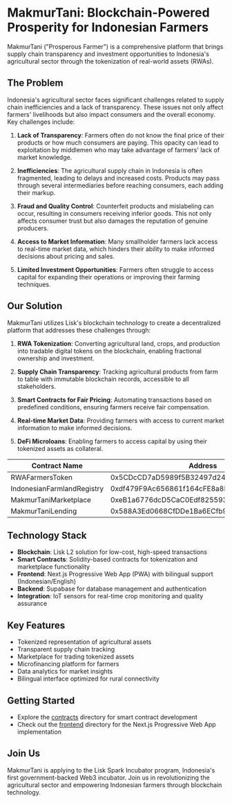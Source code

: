 # MakmurTani: Blockchain-Powered Prosperity for Indonesian Farmers

MakmurTani ("Prosperous Farmer") is a comprehensive platform that brings supply chain transparency and investment opportunities to Indonesia's agricultural sector through the tokenization of real-world assets (RWAs).

## The Problem

Indonesia's agricultural sector faces significant challenges related to supply chain inefficiencies and a lack of transparency. 
These issues not only affect farmers' livelihoods but also impact consumers and the overall economy. Key challenges include:

1. **Lack of Transparency**: Farmers often do not know the final price of their products or how much consumers are paying. This opacity can lead to exploitation by middlemen who may take advantage of farmers' lack of market knowledge.

2. **Inefficiencies**: The agricultural supply chain in Indonesia is often fragmented, leading to delays and increased costs. Products may pass through several intermediaries before reaching consumers, each adding their markup.

3. **Fraud and Quality Control**: Counterfeit products and mislabeling can occur, resulting in consumers receiving inferior goods. This not only affects consumer trust but also damages the reputation of genuine producers.

4. **Access to Market Information**: Many smallholder farmers lack access to real-time market data, which hinders their ability to make informed decisions about pricing and sales.

5. **Limited Investment Opportunities**: Farmers often struggle to access capital for expanding their operations or improving their farming techniques.

## Our Solution

MakmurTani utilizes Lisk's blockchain technology to create a decentralized platform that addresses these challenges through:

1. **RWA Tokenization**: Converting agricultural land, crops, and production into tradable digital tokens on the blockchain, enabling fractional ownership and investment.

2. **Supply Chain Transparency**: Tracking agricultural products from farm to table with immutable blockchain records, accessible to all stakeholders.

3. **Smart Contracts for Fair Pricing**: Automating transactions based on predefined conditions, ensuring farmers receive fair compensation.

4. **Real-time Market Data**: Providing farmers with access to current market information to make informed decisions.

5. **DeFi Microloans**: Enabling farmers to access capital by using their tokenized assets as collateral.

| Contract Name | Address |
|--------------|---------|
| RWAFarmersToken | 0x5CDcCD7aD5989f5B32497d243d4274E213f4B6D2 |
| IndonesianFarmlandRegistry | 0xdf479F9Ac656861f164cFE8a8B78D971c74659ca |
| MakmurTaniMarketplace | 0xeB1a6776dcD5CaC0Edf8255932529bD29aB3d80B |
| MakmurTaniLending | 0x588A3Ed0668CfDDe1Ba6ECfb916aD85991F86BAb |

## Technology Stack

- **Blockchain**: Lisk L2 solution for low-cost, high-speed transactions
- **Smart Contracts**: Solidity-based contracts for tokenization and marketplace functionality
- **Frontend**: Next.js Progressive Web App (PWA) with bilingual support (Indonesian/English)
- **Backend**: Supabase for database management and authentication
- **Integration**: IoT sensors for real-time crop monitoring and quality assurance

## Key Features

- Tokenized representation of agricultural assets
- Transparent supply chain tracking
- Marketplace for trading tokenized assets
- Microfinancing platform for farmers
- Data analytics for market insights
- Bilingual interface optimized for rural connectivity

## Getting Started

- Explore the [contracts](./contracts) directory for smart contract development
- Check out the [frontend](./frontend) directory for the Next.js Progressive Web App implementation

## Join Us

MakmurTani is applying to the Lisk Spark Incubator program, Indonesia's first government-backed Web3 incubator. Join us in revolutionizing the agricultural sector and empowering Indonesian farmers through blockchain technology.
